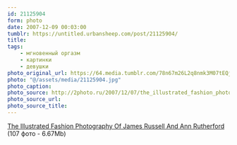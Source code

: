 ```yaml
---
id: 21125904
form: photo
date: 2007-12-09 00:03:00
tumblr: https://untitled.urbansheep.com/post/21125904/
title:
tags:
    - мгновенный оргазм
    - картинки
    - девушки
photo_original_url: https://64.media.tumblr.com/78n67m26L2q8nmk3M07tEQjE_500.jpg
photo: "@/assets/media/21125904.jpg"
photo_caption:
photo_source: http://2photo.ru/2007/12/07/the_illustrated_fashion_photography_of_james_russell_and_ann_rutherford.html
photo_source_url:
photo_source_title:
---
```


<p><a href="http://2photo.ru/2007/12/07/the_illustrated_fashion_photography_of_james_russell_and_ann_rutherford.html">The Illustrated Fashion Photography Of James Russell And Ann Rutherford</a> (107 фото - 6.67Mb)</p>
